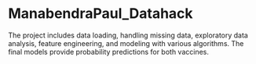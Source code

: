 # ManabendraPaul_Datahack
The project includes data loading, handling missing data, exploratory data analysis, feature engineering, and modeling with various algorithms. The final models provide probability predictions for both vaccines.
